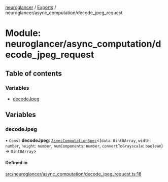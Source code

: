 [neuroglancer](../README.md) / [Exports](../modules.md) / neuroglancer/async\_computation/decode\_jpeg\_request

# Module: neuroglancer/async\_computation/decode\_jpeg\_request

## Table of contents

### Variables

- [decodeJpeg](neuroglancer_async_computation_decode_jpeg_request.md#decodejpeg)

## Variables

### decodeJpeg

• `Const` **decodeJpeg**: [`AsyncComputationSpec`](../interfaces/neuroglancer_async_computation.AsyncComputationSpec.md)<(`data`: `Uint8Array`, `width`: `number`, `height`: `number`, `numComponents`: `number`, `convertToGrayscale`: `boolean`) => `Uint8Array`\>

#### Defined in

[src/neuroglancer/async_computation/decode_jpeg_request.ts:18](https://github.com/ActiveBrainAtlas2/neuroglancer/blob/91617476/src/neuroglancer/async_computation/decode_jpeg_request.ts#L18)
